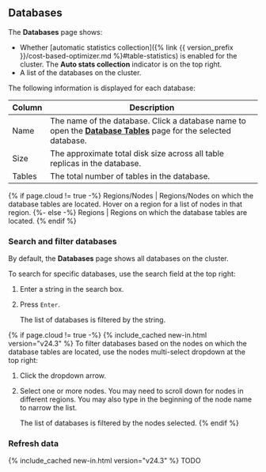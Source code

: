 ## Databases

The **Databases** page shows:

- Whether [automatic statistics collection]({% link {{ version_prefix }}/cost-based-optimizer.md %}#table-statistics) is enabled for the cluster. The **Auto stats collection** indicator is on the top right.
- A list of the databases on the cluster.

The following information is displayed for each database:

 Column        | Description
---------------|-------------
 Name          | The name of the database. Click a database name to open the [**Database Tables**](#database-tables) page for the selected database.
 Size          | The approximate total disk size across all table replicas in the database.
 Tables        | The total number of tables in the database.
{% if page.cloud != true  -%}
 Regions/Nodes | Regions/Nodes on which the database tables are located. Hover on a region for a list of nodes in that region.
{%- else -%}
 Regions       | Regions on which the database tables are located.
{% endif %}

### Search and filter databases

By default, the **Databases** page shows all databases on the cluster.

To search for specific databases, use the search field at the top right:

1. Enter a string in the search box.
1. Press `Enter`.

    The list of databases is filtered by the string.

{% if page.cloud != true  -%}
{% include_cached new-in.html version="v24.3" %} To filter databases based on the nodes on which the database tables are located, use the nodes multi-select dropdown at the top right:

1. Click the dropdown arrow.
1. Select one or more nodes. You may need to scroll down for nodes in different regions. You may also type in the beginning of the node name to narrow the list.

    The list of databases is filtered by the nodes selected.
{% endif %}

### Refresh data

{% include_cached new-in.html version="v24.3" %} TODO
